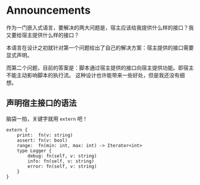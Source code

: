# Announcements

作为一门嵌入式语言，要解决的两大问题是，宿主应该给我提供什么样的接口？我又要给宿主提供什么样的接口？

本语言在设计之初就针对第一个问题给出了自己的解决方案：宿主提供的接口需要显式声明。

而第二个问题，目前的答案是：脚本通过宿主提供的接口向宿主提供功能。即宿主不能主动影响脚本的执行流。
这种设计也许能带来一些好处，但是我还没有细想。

## 声明宿主接口的语法

脑袋一拍，关键字就用 `extern` 吧！

```tn
extern {
    print:  fn(v: string)
    assert: fn(v: bool)
    range:  fn(min: int, max: int) -> Iterator<int>
    type Logger {
        debug: fn(self, v: string)
        info: fn(self, v: string)
        error: fn(self, v: string)
    }
}
```
